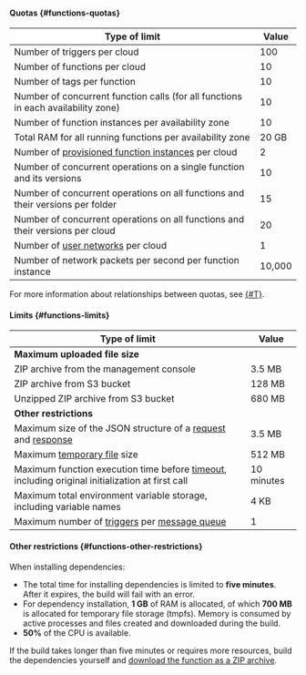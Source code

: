 #### Quotas {#functions-quotas}

| Type of limit | Value |
--- | ---
| Number of triggers per cloud | 100 |
| Number of functions per cloud | 10 |
| Number of tags per function | 10 |
| Number of concurrent function calls (for all functions in each availability zone) | 10 |
| Number of function instances per availability zone | 10 |
| Total RAM for all running functions per availability zone | 20 GB |
| Number of [provisioned function instances](../functions/concepts/function.md#provisioned-instances) per cloud | 2 |
| Number of concurrent operations on a single function and its versions | 10 |
| Number of concurrent operations on all functions and their versions per folder | 15 |
| Number of concurrent operations on all functions and their versions per cloud | 20 |
| Number of [user networks](../functions/concepts/networking.md##user-network) per cloud | 1 |
| Number of network packets per second per function instance | 10,000 |

For more information about relationships between quotas, see [{#T}](../functions/concepts/limits.md#related-quotas).

#### Limits {#functions-limits}

| Type of limit | Value |
--- | ---
| **Maximum uploaded file size** |
| ZIP archive from the management console | 3.5 MB |
| ZIP archive from S3 bucket | 128 MB |
| Unzipped ZIP archive from S3 bucket | 680 MB |
| **Other restrictions** |
| Maximum size of the JSON structure of a [request](../functions/concepts/function-invoke.md#request) and [response](../functions/concepts/function-invoke.md#response) | 3.5 MB |
| Maximum [temporary file](../functions/concepts/runtime/environment-variables.md#files) size | 512 MB |
| Maximum function execution time before [timeout](../functions/operations/function/version-manage.md), including original initialization at first call | 10 minutes |
| Maximum total environment variable storage, including variable names | 4 KB |
| Maximum number of [triggers](../functions/concepts/trigger/index.md) per [message queue](../message-queue/concepts/queue.md) | 1 |

#### Other restrictions {#functions-other-restrictions}

When installing dependencies:
* The total time for installing dependencies is limited to **five minutes**. After it expires, the build will fail with an error.
* For dependency installation, **1 GB** of RAM is allocated, of which **700 MB** is allocated for temporary file storage (tmpfs). Memory is consumed by active processes and files created and downloaded during the build.
* **50%** of the CPU is available.

If the build takes longer than five minutes or requires more resources, build the dependencies yourself and [download the function as a ZIP archive](../functions/operations/function/version-manage.md).